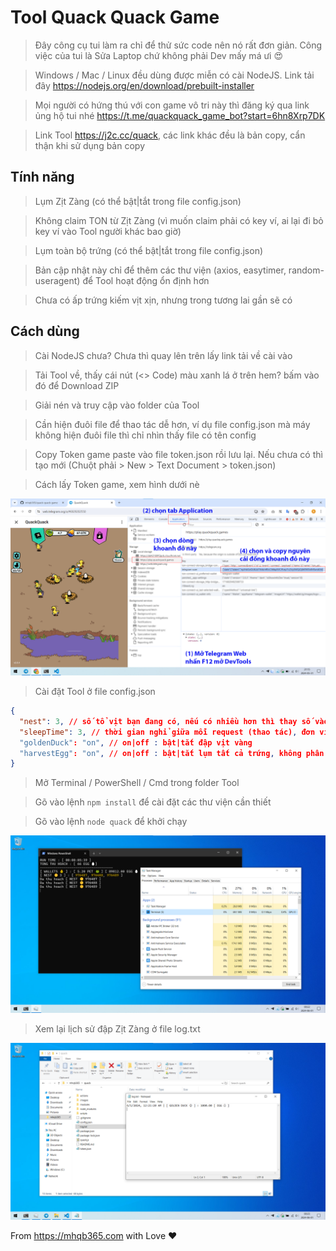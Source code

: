 # Tool Quack Quack Game

> Đây công cụ tui làm ra chỉ để thử sức code nên nó rất đơn giản. Công việc của tui là Sửa Laptop chứ không phải Dev mấy má ưi 😍

> Windows / Mac / Linux đều dùng được miễn có cài NodeJS. Link tải đây https://nodejs.org/en/download/prebuilt-installer

> Mọi người có hứng thú với con game vô tri này thì đăng ký qua link ủng hộ tui nhé https://t.me/quackquack_game_bot?start=6hn8Xrp7DK

> Link Tool https://j2c.cc/quack, các link khác đều là bản copy, cẩn thận khi sử dụng bản copy

## Tính năng

> Lụm Zịt Zàng (có thể bật|tắt trong file config.json)

> Không claim TON từ Zịt Zàng (vì muốn claim phải có key ví, ai lại đi bỏ key ví vào Tool người khác bao giờ)

> Lụm toàn bộ trứng (có thể bật|tắt trong file config.json)

> Bản cập nhật này chỉ để thêm các thư viện  (axios, easytimer, random-useragent) để Tool hoạt động ổn định hơn

> Chưa có ấp trứng kiếm vịt xịn, nhưng trong tương lai gần sẽ có

## Cách dùng

> Cài NodeJS chưa? Chưa thì quay lên trên lấy link tải về cài vào

> Tải Tool về, thấy cái nút (<> Code) màu xanh lá ở trên hem? bấm vào đó để Download ZIP

> Giải nén và truy cập vào folder của Tool

> Cần hiện đuôi file để thao tác dễ hơn, ví dụ file config.json mà máy không hiện đuôi file thì chỉ nhìn thấy file có tên config

> Copy Token game paste vào file token.json rồi lưu lại. Nếu chưa có thì tạo mới (Chuột phải > New > Text Document > token.json)

> Cách lấy Token game, xem hình dưới nè

<img src="./images/1.png" />

> Cài đặt Tool ở file config.json

```json
{
  "nest": 3, // số tổ vịt bạn đang có, nếu có nhiều hơn thì thay số vào
  "sleepTime": 3, // thời gian nghỉ giữa mỗi request (thao tác), đơn vị: s (second)
  "goldenDuck": "on", // on|off : bật|tắt đập vịt vàng
  "harvestEgg": "on", // on|off : bật|tắt lụm tất cả trứng, không phân biệt trứng xịn|lỏ
}
```

> Mở Terminal / PowerShell / Cmd trong folder Tool

> Gõ vào lệnh ```npm install``` để cài đặt các thư viện cần thiết

> Gõ vào lệnh ```node quack``` để khởi chạy

<img src="./images/2.png" />

> Xem lại lịch sử đập Zịt Zàng ở file log.txt

<img src="./images/3.png" />

From https://mhqb365.com with Love ♥